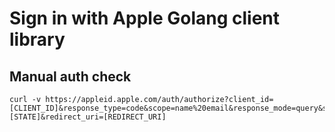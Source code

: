 # Sign in with Apple Golang client library

## Manual auth check

```
curl -v https://appleid.apple.com/auth/authorize?client_id=[CLIENT_ID]&response_type=code&scope=name%20email&response_mode=query&state=[STATE]&redirect_uri=[REDIRECT_URI]
```
